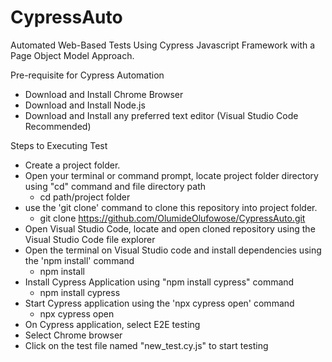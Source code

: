 # CypressAuto
 Automated Web-Based Tests Using Cypress Javascript Framework with a Page Object Model Approach.

Pre-requisite for Cypress Automation

- Download and Install Chrome Browser
- Download and Install Node.js
- Download and Install any preferred text editor (Visual Studio Code Recommended)

Steps to Executing Test
- Create a project folder.
- Open your terminal or command prompt, locate project folder directory using "cd" command and file directory path
  * cd path/project folder
- use the 'git clone' command to clone this repository into project folder.
  * git clone https://github.com/OlumideOlufowose/CypressAuto.git
- Open Visual Studio Code, locate and open cloned repository using the Visual Studio Code file explorer
- Open the terminal on Visual Studio code and install dependencies using the 'npm install' command
  * npm install
- Install Cypress Application using "npm install cypress" command
  * npm install cypress
- Start Cypress application using the 'npx cypress open' command
  * npx cypress open
- On Cypress application, select E2E testing
- Select Chrome browser
- Click on the test file named "new_test.cy.js" to start testing
